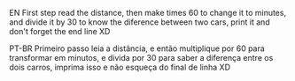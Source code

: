 EN
First step read the distance, then make times 60 to change it to minutes, and divide it by 30 to know the diference between two cars, print it and don't forget the end line XD

PT-BR
Primeiro passo leia a distância, e então multiplique por 60 para transformar em minutos, e divida por 30 para saber a diferença entre os dois carros, imprima isso e não esqueça do final de linha XD
